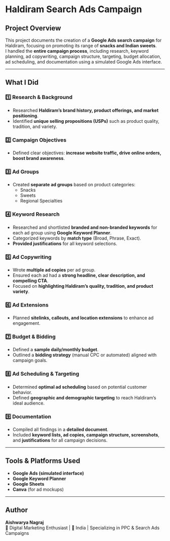 # Haldiram Search Ads Campaign

## Project Overview
This project documents the creation of a **Google Ads search campaign** for Haldiram, focusing on promoting its range of **snacks and Indian sweets**.  
I handled the **entire campaign process**, including research, keyword planning, ad copywriting, campaign structure, targeting, budget allocation, ad scheduling, and documentation using a simulated Google Ads interface.

---

## What I Did

### 1️⃣ Research & Background
- Researched **Haldiram’s brand history, product offerings, and market positioning**.  
- Identified **unique selling propositions (USPs)** such as product quality, tradition, and variety.  

### 2️⃣ Campaign Objectives
- Defined clear objectives: **increase website traffic, drive online orders, boost brand awareness**.  

### 3️⃣ Ad Groups
- Created **separate ad groups** based on product categories:  
  - Snacks  
  - Sweets  
  - Regional Specialties  

### 4️⃣ Keyword Research
- Researched and shortlisted **branded and non-branded keywords** for each ad group using **Google Keyword Planner**.  
- Categorized keywords by **match type** (Broad, Phrase, Exact).  
- **Provided justifications** for all keyword selections.  

### 5️⃣ Ad Copywriting
- Wrote **multiple ad copies** per ad group.  
- Ensured each ad had a **strong headline, clear description, and compelling CTA**.  
- Focused on **highlighting Haldiram’s quality, tradition, and product variety**.

### 6️⃣ Ad Extensions
- Planned **sitelinks, callouts, and location extensions** to enhance ad engagement.  

### 7️⃣ Budget & Bidding
- Defined a **sample daily/monthly budget**.  
- Outlined a **bidding strategy** (manual CPC or automated) aligned with campaign goals.

### 8️⃣ Ad Scheduling & Targeting
- Determined **optimal ad scheduling** based on potential customer behavior.  
- Defined **geographic and demographic targeting** to reach Haldiram’s ideal audience.  

### 9️⃣ Documentation
- Compiled all findings in a **detailed document**.  
- Included **keyword lists, ad copies, campaign structure, screenshots**, and **justifications** for all campaign decisions.  

---

## Tools & Platforms Used
- **Google Ads (simulated interface)**  
- **Google Keyword Planner**  
- **Google Sheets**  
- **Canva** (for ad mockups)

---

## Author
**Aishwarya Nagraj**  
💼 Digital Marketing Enthusiast | 📍 India | Specializing in PPC & Search Ads Campaigns
